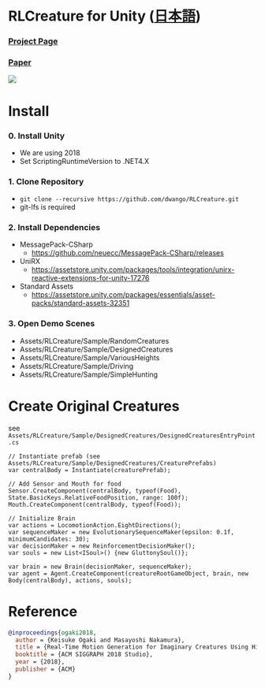 # RLCreature for Unity ([日本語](./docs/README_ja.md))

### [Project Page](https://dmv.nico/ja/casestudy/alife/)
### [Paper](https://dmv.nico/assets/img/casestudy/alife/siggraph2018_alife.pdf)

![](./docs/20180801_OSS_showcase.gif)

Install
===========================

### 0. Install Unity

- We are using 2018
- Set ScriptingRuntimeVersion to .NET4.X

### 1. Clone Repository

- `git clone --recursive https://github.com/dwango/RLCreature.git`
- git-lfs is required

### 2. Install Dependencies

- MessagePack-CSharp
  - https://github.com/neuecc/MessagePack-CSharp/releases
- UniRX
  - https://assetstore.unity.com/packages/tools/integration/unirx-reactive-extensions-for-unity-17276
- Standard Assets
  - https://assetstore.unity.com/packages/essentials/asset-packs/standard-assets-32351

### 3. Open Demo Scenes

- Assets/RLCreature/Sample/RandomCreatures
- Assets/RLCreature/Sample/DesignedCreatures
- Assets/RLCreature/Sample/VariousHeights
- Assets/RLCreature/Sample/Driving
- Assets/RLCreature/Sample/SimpleHunting

Create Original Creatures
===========================

see  `Assets/RLCreature/Sample/DesignedCreatures/DesignedCreaturesEntryPoint.cs`

```
// Instantiate prefab (see Assets/RLCreature/Sample/DesignedCreatures/CreaturePrefabs)
var centralBody = Instantiate(creaturePrefab);

// Add Sensor and Mouth for food
Sensor.CreateComponent(centralBody, typeof(Food), State.BasicKeys.RelativeFoodPosition, range: 100f);
Mouth.CreateComponent(centralBody, typeof(Food));

// Initialize Brain
var actions = LocomotionAction.EightDirections();
var sequenceMaker = new EvolutionarySequenceMaker(epsilon: 0.1f, minimumCandidates: 30);
var decisionMaker = new ReinforcementDecisionMaker();
var souls = new List<ISoul>() {new GluttonySoul()};

var brain = new Brain(decisionMaker, sequenceMaker);
var agent = Agent.CreateComponent(creatureRootGameObject, brain, new Body(centralBody), actions, souls);
```


Reference
===============

```bibtex
@inproceedings{ogaki2018,
  author = {Keisuke Ogaki and Masayoshi Nakamura},
  title = {Real-Time Motion Generation for Imaginary Creatures Using Hierarchical Reinforcement Learning},
  booktitle = {ACM SIGGRAPH 2018 Studio},
  year = {2018},
  publisher = {ACM}
}
```
